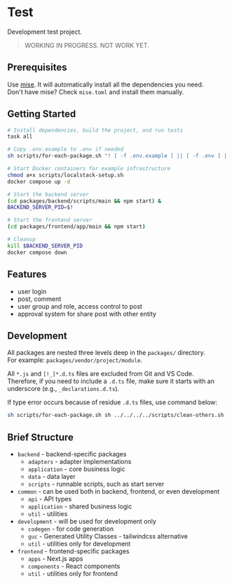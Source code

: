 # Test

Development test project.

> WORKING IN PROGRESS. NOT WORK YET.

## Prerequisites

Use [mise](https://mise.jdx.dev). It will automatically install all the dependencies you need.  
Don't have mise? Check `mise.toml` and install them manually.

## Getting Started

```sh
# Install dependencies, build the project, and run tests
task all

# Copy .env.example to .env if needed
sh scripts/for-each-package.sh "! [ -f .env.example ] || [ -f .env ] || cp .env.example .env"

# Start Docker containers for example infrastructure
chmod a+x scripts/localstack-setup.sh
docker compose up -d

# Start the backend server
(cd packages/backend/scripts/main && npm start) &
BACKEND_SERVER_PID=$!

# Start the frontend server
(cd packages/frontend/app/main && npm start)

# Cleanup
kill $BACKEND_SERVER_PID
docker compose down
```

## Features

- user login
- post, comment
- user group and role, access control to post
- approval system for share post with other entity

## Development

All packages are nested three levels deep in the `packages/` directory.  
For example: `packages/vendor/project/module`.

All `*.js` and `[!_]*.d.ts` files are excluded from Git and VS Code.  
Therefore, if you need to include a `.d.ts` file, make sure it starts with an underscore (e.g., `_declarations.d.ts`).

If type error occurs because of residue `.d.ts` files, use command below:

```sh
sh scripts/for-each-package.sh sh ../../../../scripts/clean-others.sh
```

## Brief Structure

- `backend` - backend-specific packages
  - `adapters` - adapter implementations
  - `application` - core business logic
  - `data` - data layer
  - `scripts` - runnable scripts, such as start server
- `common` - can be used both in backend, frontend, or even development
  - `api` - API types
  - `application` - shared business logic
  - `util` - utilities
- `development` - will be used for development only
  - `codegen` - for code generation
  - `guc` - Generated Utility Classes - tailwindcss alternative
  - `util` - utilities only for development
- `frontend` - frontend-specific packages
  - `apps` - Next.js apps
  - `components` - React components
  - `util` - utilities only for frontend
